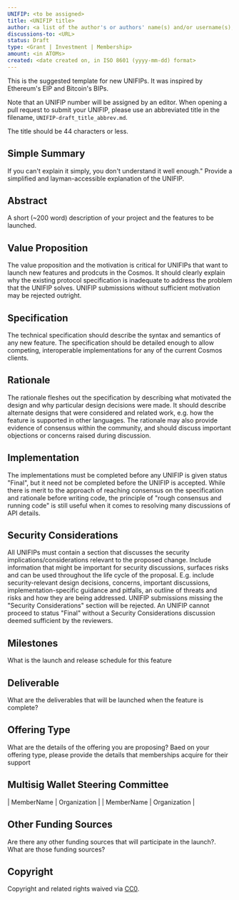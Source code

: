 ```yaml
---
UNIFIP: <to be assigned>
title: <UNIFIP title>
author: <a list of the author's or authors' name(s) and/or username(s), or name(s) and email(s), e.g. (use with the parentheses or triangular brackets): FirstName LastName (@GitHubUsername), FirstName LastName <foo@bar.com>, FirstName (@GitHubUsername) and GitHubUsername (@GitHubUsername)>
discussions-to: <URL>
status: Draft
type: <Grant | Investment | Membership>
amount: <in ATOMs>
created: <date created on, in ISO 8601 (yyyy-mm-dd) format>
---
```


<!--You can leave these HTML comments in your merged UNIFIP and delete the visible duplicate text guides, they will not appear and may be helpful to refer to if you edit it again. This is the suggested template for new UNIFIPs. Note that an UNIFIP number will be assigned by an editor. When opening a pull request to submit your UNIFIP, please use an abbreviated title in the filename, `UNIFIP-draft_title_abbrev.md`. The title should be 44 characters or less.-->
This is the suggested template for new UNIFIPs. It was inspired by Ethereum's EIP and Bitcoin's BIPs. 

Note that an UNIFIP number will be assigned by an editor. When opening a pull request to submit your UNIFIP, please use an abbreviated title in the filename, `UNIFIP-draft_title_abbrev.md`.

The title should be 44 characters or less.

## Simple Summary
<!--"If you can't explain it simply, you don't understand it well enough." Provide a simplified and layman-accessible explanation of the UNIFIP.-->
If you can't explain it simply, you don't understand it well enough." Provide a simplified and layman-accessible explanation of the UNIFIP.

## Abstract
<!--A short (~200 word) description of the project and the objective feature to be released.-->
A short (~200 word) description of your project and the features to be launched.

## Value Proposition
<!-- What are the key value propositions and motiviation for the feeatures proposed.-->
The value proposition and the motivation is critical for UNIFIPs that want to launch new features and prodcuts in the Cosmos. It should clearly explain why the existing protocol specification is inadequate to address the problem that the UNIFIP solves. UNIFIP submissions without sufficient motivation may be rejected outright.

## Specification
<!--The technical specification should describe the syntax and semantics of any new feature. The specification should be detailed enough to allow competing, interoperable implementations for any of the current Cosmos Clients.-->
The technical specification should describe the syntax and semantics of any new feature. The specification should be detailed enough to allow competing, interoperable implementations for any of the current Cosmos clients.

## Rationale
<!--The rationale fleshes out the specification by describing what motivated the design and why particular design decisions were made. It should describe alternate designs that were considered and related work, e.g. how the feature is supported in other languages. The rationale may also provide evidence of consensus within the community, and should discuss important objections or concerns raised during discussion.-->
The rationale fleshes out the specification by describing what motivated the design and why particular design decisions were made. It should describe alternate designs that were considered and related work, e.g. how the feature is supported in other languages. The rationale may also provide evidence of consensus within the community, and should discuss important objections or concerns raised during discussion.

## Implementation
<!--The implementations must be completed before any UNIFIP is given status "Final", but it need not be completed before the UNIFIP is accepted. While there is merit to the approach of reaching consensus on the specification and rationale before writing code, the principle of "rough consensus and running code" is still useful when it comes to resolving many discussions of API details.-->
The implementations must be completed before any UNIFIP is given status "Final", but it need not be completed before the UNIFIP is accepted. While there is merit to the approach of reaching consensus on the specification and rationale before writing code, the principle of "rough consensus and running code" is still useful when it comes to resolving many discussions of API details.

## Security Considerations
<!--All UNIFIPs must contain a section that discusses the security implications/considerations relevant to the proposed change. Include information that might be important for security discussions, surfaces risks and can be used throughout the life cycle of the proposal. E.g. include security-relevant design decisions, concerns, important discussions, implementation-specific guidance and pitfalls, an outline of threats and risks and how they are being addressed. UNIFIP submissions missing the "Security Considerations" section will be rejected. An UNIFIP cannot proceed to status "Final" without a Security Considerations discussion deemed sufficient by the reviewers.-->
All UNIFIPs must contain a section that discusses the security implications/considerations relevant to the proposed change. Include information that might be important for security discussions, surfaces risks and can be used throughout the life cycle of the proposal. E.g. include security-relevant design decisions, concerns, important discussions, implementation-specific guidance and pitfalls, an outline of threats and risks and how they are being addressed. UNIFIP submissions missing the "Security Considerations" section will be rejected. An UNIFIP cannot proceed to status "Final" without a Security Considerations discussion deemed sufficient by the reviewers.

## Milestones
<!-- What is the launch schedule for this feature?-->
What is the launch and release schedule for this feature

## Deliverable
<!-- What is the expected deliverable that will be launched?-->
What are the deliverables that will be launched when the feature is complete?

## Offering Type
<!--What is your proposed fundingn structure-->
What are the details of the offering you are proposing? Baed on your offering type, please provide the details that memberships acquire for their support

## Multisig Wallet Steering Committee
<!--Who is your multisignature wallet committee? -->
| MemberName | Organization |
| MemberName | Organization |

## Other Funding Sources
<!-- Are there any other funding sources that will participate in the launch? -->
Are there any other funding sources that will participate in the launch?. What are those funding sources?

## Copyright
Copyright and related rights waived via [CC0](https://creativecommons.org/publicdomain/zero/1.0/).